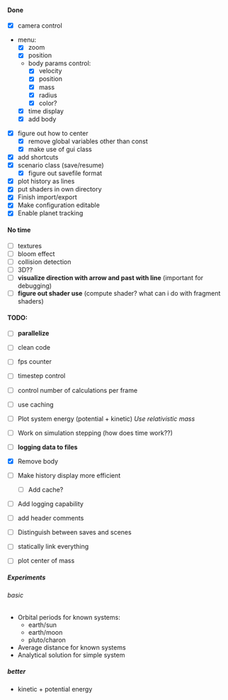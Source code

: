 #### Done
- [X] camera control
- menu:
    - [X] zoom
    - [X] position
    - body params control:
      - [X] velocity
      - [X] position
      - [X] mass
      - [X] radius
      - [X] color?
    - [X] time display
    - [X] add body
- [X] figure out how to center
  - [X] remove global variables other than const
  - [X] make use of gui class
- [X] add shortcuts
- [X] scenario class (save/resume)
  - [X] figure out savefile format
- [X] plot history as lines
- [X] put shaders in own directory
- [X] Finish import/export
- [X] Make configuration editable
- [X] Enable planet tracking

#### No time
- [ ] textures
- [ ] bloom effect
- [ ] collision detection
- [ ] 3D??
- [ ] **visualize direction with arrow and past with line** (important for debugging)
- [ ] **figure out shader use** (compute shader? what can i do with fragment shaders)

#### TODO:
- [ ] **parallelize**
- [ ] clean code
- [ ] fps counter
- [ ] timestep control
- [ ] control number of calculations per frame
- [ ] use caching
- [ ] Plot system energy (potential + kinetic) *Use relativistic mass*
- [ ] Work on simulation stepping (how does time work??)
- [ ] **logging data to files**
- [X] Remove body
- [ ] Make history display more efficient
   - [ ] Add cache?
- [ ] Add logging capability
- [ ] add header comments
- [ ] Distinguish between saves and scenes
- [ ] statically link everything
- [ ] plot center of mass


##### Experiments
###### basic
- Orbital periods for known systems:
  - earth/sun
  - earth/moon
  - pluto/charon
- Average distance for known systems
- Analytical solution for simple system

##### better
- kinetic + potential energy
